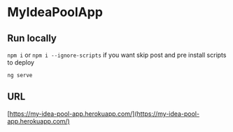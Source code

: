 # MyIdeaPoolApp

## Run locally

`npm i` or `npm i --ignore-scripts` if you want skip post and pre install scripts to deploy

`ng serve`

## URL

[https://my-idea-pool-app.herokuapp.com/](https://my-idea-pool-app.herokuapp.com/)
